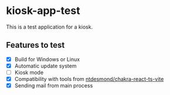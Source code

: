 # kiosk-app-test

This is a test application for a kiosk.

## Features to test

- [x] Build for Windows or Linux
- [x] Automatic update system
- [ ] Kiosk mode
- [x] Compatibility with tools from [ntdesmond/chakra-react-ts-vite](https://github.com/ntdesmond/chakra-react-ts-vite/)
- [x] Sending mail from main process
